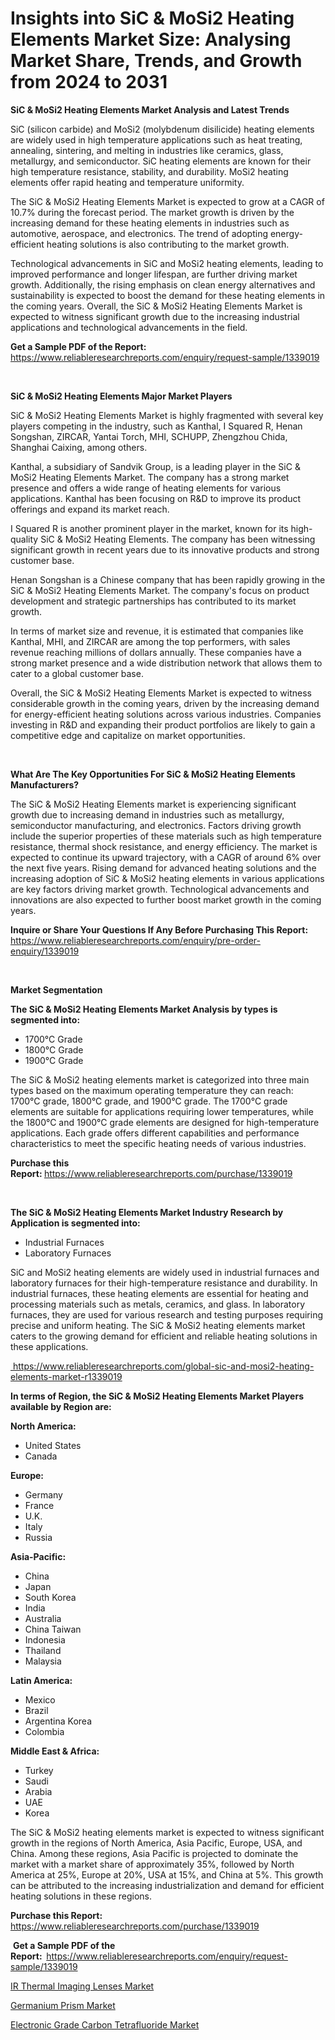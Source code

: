 <p><h1>Insights into SiC & MoSi2 Heating Elements Market Size: Analysing Market Share, Trends, and Growth from 2024 to 2031</h1></p><p><strong>SiC & MoSi2 Heating Elements Market Analysis and Latest Trends</strong></p>
<p><p>SiC (silicon carbide) and MoSi2 (molybdenum disilicide) heating elements are widely used in high temperature applications such as heat treating, annealing, sintering, and melting in industries like ceramics, glass, metallurgy, and semiconductor. SiC heating elements are known for their high temperature resistance, stability, and durability. MoSi2 heating elements offer rapid heating and temperature uniformity.</p><p>The SiC & MoSi2 Heating Elements Market is expected to grow at a CAGR of 10.7% during the forecast period. The market growth is driven by the increasing demand for these heating elements in industries such as automotive, aerospace, and electronics. The trend of adopting energy-efficient heating solutions is also contributing to the market growth.</p><p>Technological advancements in SiC and MoSi2 heating elements, leading to improved performance and longer lifespan, are further driving market growth. Additionally, the rising emphasis on clean energy alternatives and sustainability is expected to boost the demand for these heating elements in the coming years. Overall, the SiC & MoSi2 Heating Elements Market is expected to witness significant growth due to the increasing industrial applications and technological advancements in the field.</p></p>
<p><strong>Get a Sample PDF of the Report:&nbsp;</strong> <a href="https://www.reliableresearchreports.com/enquiry/request-sample/1339019">https://www.reliableresearchreports.com/enquiry/request-sample/1339019</a></p>
<p>&nbsp;</p>
<p><strong>SiC & MoSi2 Heating Elements Major Market Players</strong></p>
<p><p>SiC & MoSi2 Heating Elements Market is highly fragmented with several key players competing in the industry, such as Kanthal, I Squared R, Henan Songshan, ZIRCAR, Yantai Torch, MHI, SCHUPP, Zhengzhou Chida, Shanghai Caixing, among others. </p><p>Kanthal, a subsidiary of Sandvik Group, is a leading player in the SiC & MoSi2 Heating Elements Market. The company has a strong market presence and offers a wide range of heating elements for various applications. Kanthal has been focusing on R&D to improve its product offerings and expand its market reach. </p><p>I Squared R is another prominent player in the market, known for its high-quality SiC & MoSi2 Heating Elements. The company has been witnessing significant growth in recent years due to its innovative products and strong customer base.</p><p>Henan Songshan is a Chinese company that has been rapidly growing in the SiC & MoSi2 Heating Elements Market. The company's focus on product development and strategic partnerships has contributed to its market growth.</p><p>In terms of market size and revenue, it is estimated that companies like Kanthal, MHI, and ZIRCAR are among the top performers, with sales revenue reaching millions of dollars annually. These companies have a strong market presence and a wide distribution network that allows them to cater to a global customer base.</p><p>Overall, the SiC & MoSi2 Heating Elements Market is expected to witness considerable growth in the coming years, driven by the increasing demand for energy-efficient heating solutions across various industries. Companies investing in R&D and expanding their product portfolios are likely to gain a competitive edge and capitalize on market opportunities.</p></p>
<p>&nbsp;</p>
<p><strong>What Are The Key Opportunities For SiC & MoSi2 Heating Elements Manufacturers?</strong></p>
<p><p>The SiC & MoSi2 Heating Elements market is experiencing significant growth due to increasing demand in industries such as metallurgy, semiconductor manufacturing, and electronics. Factors driving growth include the superior properties of these materials such as high temperature resistance, thermal shock resistance, and energy efficiency. The market is expected to continue its upward trajectory, with a CAGR of around 6% over the next five years. Rising demand for advanced heating solutions and the increasing adoption of SiC & MoSi2 heating elements in various applications are key factors driving market growth. Technological advancements and innovations are also expected to further boost market growth in the coming years.</p></p>
<p><strong>Inquire or Share Your Questions If Any Before Purchasing This Report:</strong> <a href="https://www.reliableresearchreports.com/enquiry/pre-order-enquiry/1339019">https://www.reliableresearchreports.com/enquiry/pre-order-enquiry/1339019</a></p>
<p>&nbsp;</p>
<p><strong>Market Segmentation</strong></p>
<p><strong>The SiC & MoSi2 Heating Elements Market Analysis by types is segmented into:</strong></p>
<p><ul><li>1700°C Grade</li><li>1800°C Grade</li><li>1900°C Grade</li></ul></p>
<p><p>The SiC & MoSi2 heating elements market is categorized into three main types based on the maximum operating temperature they can reach: 1700°C grade, 1800°C grade, and 1900°C grade. The 1700°C grade elements are suitable for applications requiring lower temperatures, while the 1800°C and 1900°C grade elements are designed for high-temperature applications. Each grade offers different capabilities and performance characteristics to meet the specific heating needs of various industries.</p></p>
<p><strong>Purchase this Report:&nbsp;</strong><a href="https://www.reliableresearchreports.com/purchase/1339019">https://www.reliableresearchreports.com/purchase/1339019</a></p>
<p>&nbsp;</p>
<p><strong>The SiC & MoSi2 Heating Elements Market Industry Research by Application is segmented into:</strong></p>
<p><ul><li>Industrial Furnaces</li><li>Laboratory Furnaces</li></ul></p>
<p><p>SiC and MoSi2 heating elements are widely used in industrial furnaces and laboratory furnaces for their high-temperature resistance and durability. In industrial furnaces, these heating elements are essential for heating and processing materials such as metals, ceramics, and glass. In laboratory furnaces, they are used for various research and testing purposes requiring precise and uniform heating. The SiC & MoSi2 heating elements market caters to the growing demand for efficient and reliable heating solutions in these applications.</p></p>
<p><a href="https://www.reliableresearchreports.com/global-sic-and-mosi2-heating-elements-market-r1339019">&nbsp;https://www.reliableresearchreports.com/global-sic-and-mosi2-heating-elements-market-r1339019</a></p>
<p><strong>In terms of Region, the SiC & MoSi2 Heating Elements Market Players available by Region are:</strong></p>
<p>
    <p> <strong> North America: </strong>
        <ul>
            <li>United States</li>
            <li>Canada</li>
        </ul>
        </p> 
    <p> <strong> Europe: </strong>
        <ul>
            <li>Germany</li>
            <li>France</li>
            <li>U.K.</li>
            <li>Italy</li>
            <li>Russia</li>
        </ul>
        </p> 
    <p> <strong> Asia-Pacific: </strong>
        <ul>
            <li>China</li>
            <li>Japan</li>
            <li>South Korea</li>
            <li>India</li>
            <li>Australia</li>
            <li>China Taiwan</li>
            <li>Indonesia</li>
            <li>Thailand</li>
            <li>Malaysia</li>
        </ul>
        </p> 
    <p> <strong> Latin America: </strong>
        <ul>
            <li>Mexico</li>
            <li>Brazil</li>
            <li>Argentina Korea</li>
            <li>Colombia</li>
        </ul>
        </p> 
    <p> <strong> Middle East & Africa: </strong>
        <ul>
            <li>Turkey</li>
            <li>Saudi</li>
            <li>Arabia</li>
            <li>UAE</li>
            <li>Korea</li>
        </ul>
    </p>
    </p>
<p><p>The SiC & MoSi2 heating elements market is expected to witness significant growth in the regions of North America, Asia Pacific, Europe, USA, and China. Among these regions, Asia Pacific is projected to dominate the market with a market share of approximately 35%, followed by North America at 25%, Europe at 20%, USA at 15%, and China at 5%. This growth can be attributed to the increasing industrialization and demand for efficient heating solutions in these regions.</p></p>
<p><strong>Purchase this Report: </strong><a href="https://www.reliableresearchreports.com/purchase/1339019">https://www.reliableresearchreports.com/purchase/1339019</a></p>
<p>&nbsp;<strong>Get a Sample PDF of the Report:&nbsp;&nbsp;</strong><a href="https://www.reliableresearchreports.com/enquiry/request-sample/1339019">https://www.reliableresearchreports.com/enquiry/request-sample/1339019</a></p>
<p><strong></strong></p>
<p><p><a href="https://github.com/prosalinda88/Market-Research-Report-List-5/blob/main/ir-thermal-imaging-lenses-market.md">IR Thermal Imaging Lenses Market</a></p><p><a href="https://github.com/globismark/Market-Research-Report-List-4/blob/main/germanium-prism-market.md">Germanium Prism Market</a></p><p><a href="https://github.com/susanjprice2023/Market-Research-Report-List-2/blob/main/electronic-grade-carbon-tetrafluoride-market.md">Electronic Grade Carbon Tetrafluoride Market</a></p></p>